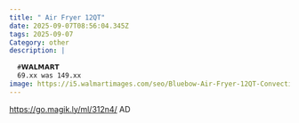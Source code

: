 ```yaml
---
title: " Air Fryer 12QT"
date: 2025-09-07T08:56:04.345Z
tags: 2025-09-07
Category: other
description: |
  
  #𝗪𝗔𝗟𝗠𝗔𝗥𝗧 
  69.xx was 149.xx 
image: https://i5.walmartimages.com/seo/Bluebow-Air-Fryer-12QT-Convection-Oven-with-10-in-1-Multi-Function-Visible-Window-and-Touchscreen-Black_8f5a189f-d6aa-42da-b80c-00d7f6a71447.a6f142ee5a8c42ac593d7950a1eb69fe.jpeg?odnHeight=573&odnWidth=573&odnBg=FFFFFF
---
```

https://go.magik.ly/ml/312n4/
AD